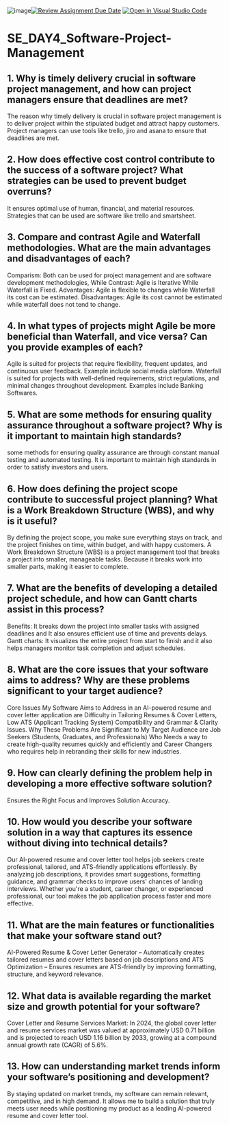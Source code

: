 ![image](https://github.com/user-attachments/assets/ae3c6a66-6100-44ca-a477-f7d8211ebbf7)[![Review Assignment Due Date](https://classroom.github.com/assets/deadline-readme-button-22041afd0340ce965d47ae6ef1cefeee28c7c493a6346c4f15d667ab976d596c.svg)](https://classroom.github.com/a/9pw6JKcu)
[![Open in Visual Studio Code](https://classroom.github.com/assets/open-in-vscode-2e0aaae1b6195c2367325f4f02e2d04e9abb55f0b24a779b69b11b9e10269abc.svg)](https://classroom.github.com/online_ide?assignment_repo_id=18939631&assignment_repo_type=AssignmentRepo)
# SE_DAY4_Software-Project-Management
## 1. Why is timely delivery crucial in software project management, and how can project managers ensure that deadlines are met?
The reason why timely delivery is crucial in software project management is to deliver project within the stipulated budget and attract happy customers. Project managers can use tools like trello, jiro and asana to ensure that deadlines are met.
## 2. How does effective cost control contribute to the success of a software project? What strategies can be used to prevent budget overruns?
It ensures optimal use of human, financial, and material resources. Strategies that can be used are software like trello and smartsheet.
## 3. Compare and contrast Agile and Waterfall methodologies. What are the main advantages and disadvantages of each?
Comparism: Both can be used for project management and are software development methodologies, While Contrast: Agile is Iterative While Waterfall is Fixed.
Advantages: Agile is flexible to changes while Waterfall its cost can be estimated. Disadvantages: Agile its cost cannot be estimated while waterfall does not tend to change.
## 4. In what types of projects might Agile be more beneficial than Waterfall, and vice versa? Can you provide examples of each?
Agile is suited for projects that require flexibility, frequent updates, and continuous user feedback. Example include social media platform.
Waterfall is suited for projects with well-defined requirements, strict regulations, and minimal changes throughout development. Examples include Banking Softwares.
## 5. What are some methods for ensuring quality assurance throughout a software project? Why is it important to maintain high standards?
some methods for ensuring quality assurance are through constant manual testing and automated testing. It is important to maintain high standards in order to satisfy investors and users.
## 6. How does defining the project scope contribute to successful project planning? What is a Work Breakdown Structure (WBS), and why is it useful?
By defining the project scope, you make sure everything stays on track, and the project finishes on time, within budget, and with happy customers. 
A Work Breakdown Structure (WBS) is a project management tool that breaks a project into smaller, manageable tasks.
Because it breaks work into smaller parts, making it easier to complete.
## 7. What are the benefits of developing a detailed project schedule, and how can Gantt charts assist in this process?
Benefits: It breaks down the project into smaller tasks with assigned deadlines and It also ensures efficient use of time and prevents delays.
Gantt charts: It visualizes the entire project from start to finish and it also helps managers monitor task completion and adjust schedules.
## 8. What are the core issues that your software aims to address? Why are these problems significant to your target audience?
Core Issues My Software Aims to Address in an AI-powered resume and cover letter application are Difficulty in Tailoring Resumes & Cover Letters, Low ATS (Applicant Tracking System) Compatibility and Grammar & Clarity Issues.
Why These Problems Are Significant to My Target Audience are Job Seekers (Students, Graduates, and Professionals) Who Needs a way to create high-quality resumes quickly and efficiently and Career Changers who requires help in rebranding their skills for new industries.
## 9. How can clearly defining the problem help in developing a more effective software solution?
Ensures the Right Focus and Improves Solution Accuracy.
## 10. How would you describe your software solution in a way that captures its essence without diving into technical details?
Our AI-powered resume and cover letter tool helps job seekers create professional, tailored, and ATS-friendly applications effortlessly. By analyzing job descriptions, it provides smart suggestions, formatting guidance, and grammar checks to improve users' chances of landing interviews. Whether you're a student, career changer, or experienced professional, our tool makes the job application process faster and more effective.
## 11. What are the main features or functionalities that make your software stand out?
AI-Powered Resume & Cover Letter Generator – Automatically creates tailored resumes and cover letters based on job descriptions and ATS Optimization – Ensures resumes are ATS-friendly by improving formatting, structure, and keyword relevance.
## 12. What data is available regarding the market size and growth potential for your software?
Cover Letter and Resume Services Market: In 2024, the global cover letter and resume services market was valued at approximately USD 0.71 billion and is projected to reach USD 1.16 billion by 2033, growing at a compound annual growth rate (CAGR) of 5.6%.
## 13. How can understanding market trends inform your software’s positioning and development?
By staying updated on market trends, my software can remain relevant, competitive, and in high demand. It allows me to build a solution that truly meets user needs while positioning my product as a leading AI-powered resume and cover letter tool.
